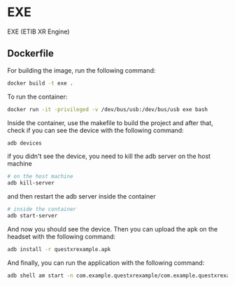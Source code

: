 # EXE
EXE (ETIB XR Engine)

## Dockerfile

For building the image, run the following command:

```bash
docker build -t exe .
```

To run the container:

```bash
docker run -it -privileged -v /dev/bus/usb:/dev/bus/usb exe bash
```

Inside the container, use the makefile to build the project and after that,
check if you can see the device with the following command:

```bash
adb devices
```

if you didn't see the device, you need to kill the adb server on the host machine

```bash
# on the host machine
adb kill-server
```

and then restart the adb server inside the container

```bash
# inside the container
adb start-server
```

And now you should see the device.
Then you can upload the apk on the headset with the following command:

```bash
adb install -r questxrexample.apk
```

And finally, you can run the application with the following command:

```bash
adb shell am start -n com.example.questxrexample/com.example.questxrexample.MainActivity
```
